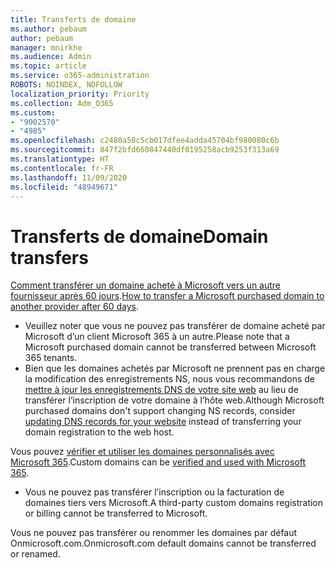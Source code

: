 ```yaml
---
title: Transferts de domaine
ms.author: pebaum
author: pebaum
manager: mnirkhe
ms.audience: Admin
ms.topic: article
ms.service: o365-administration
ROBOTS: NOINDEX, NOFOLLOW
localization_priority: Priority
ms.collection: Adm_O365
ms.custom:
- "9002570"
- "4985"
ms.openlocfilehash: c2480a50c5cb017dfee4adda45704bf980080c6b
ms.sourcegitcommit: 847f2bfd660847440df0195258acb9253f313a69
ms.translationtype: HT
ms.contentlocale: fr-FR
ms.lasthandoff: 11/09/2020
ms.locfileid: "48949671"
---
```

# <a name="domain-transfers"></a><span data-ttu-id="01daa-102">Transferts de domaine</span><span class="sxs-lookup"><span data-stu-id="01daa-102">Domain transfers</span></span>

<span data-ttu-id="01daa-103">[Comment transférer un domaine acheté à Microsoft vers un autre fournisseur après 60 jours](https://docs.microsoft.com/microsoft-365/admin/get-help-with-domains/transfer-a-domain-from-microsoft-to-another-host).</span><span class="sxs-lookup"><span data-stu-id="01daa-103">[How to transfer a Microsoft purchased domain to another provider after 60 days](https://docs.microsoft.com/microsoft-365/admin/get-help-with-domains/transfer-a-domain-from-microsoft-to-another-host).</span></span>

- <span data-ttu-id="01daa-104">Veuillez noter que vous ne pouvez pas transférer de domaine acheté par Microsoft d’un client Microsoft 365 à un autre.</span><span class="sxs-lookup"><span data-stu-id="01daa-104">Please note that a Microsoft purchased domain cannot be transferred between Microsoft 365 tenants.</span></span>
- <span data-ttu-id="01daa-105">Bien que les domaines achetés par Microsoft ne prennent pas en charge la modification des enregistrements NS, nous vous recommandons de [mettre à jour les enregistrements DNS de votre site web](https://docs.microsoft.com/microsoft-365/admin/dns/update-dns-records-to-retain-current-hosting-provider?view=o365-worldwide) au lieu de transférer l’inscription de votre domaine à l’hôte web.</span><span class="sxs-lookup"><span data-stu-id="01daa-105">Although Microsoft purchased domains don't support changing NS records, consider [updating DNS records for your website](https://docs.microsoft.com/microsoft-365/admin/dns/update-dns-records-to-retain-current-hosting-provider?view=o365-worldwide) instead of transferring your domain registration to the web host.</span></span>

<span data-ttu-id="01daa-106">Vous pouvez [vérifier et utiliser les domaines personnalisés avec Microsoft 365](https://docs.microsoft.com/microsoft-365/admin/setup/add-domain?view=o365-worldwide).</span><span class="sxs-lookup"><span data-stu-id="01daa-106">Custom domains can be [verified and used with Microsoft 365](https://docs.microsoft.com/microsoft-365/admin/setup/add-domain?view=o365-worldwide).</span></span>

- <span data-ttu-id="01daa-107">Vous ne pouvez pas transférer l’inscription ou la facturation de domaines tiers vers Microsoft.</span><span class="sxs-lookup"><span data-stu-id="01daa-107">A third-party custom domains registration or billing cannot be transferred to Microsoft.</span></span>

<span data-ttu-id="01daa-108">Vous ne pouvez pas transférer ou renommer les domaines par défaut Onmicrosoft.com.</span><span class="sxs-lookup"><span data-stu-id="01daa-108">Onmicrosoft.com default domains cannot be transferred or renamed.</span></span>
